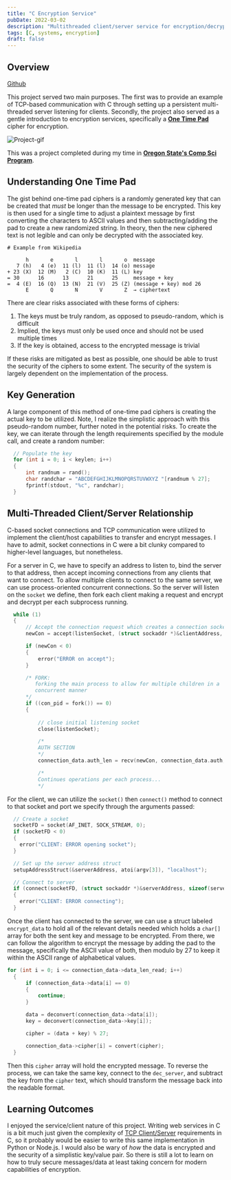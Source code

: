 ```yaml
---
title: "C Encryption Service"
pubDate: 2022-03-02
description: "Multithreaded client/server service for encryption/decryption using One Time Pad cipher written in C"
tags: [C, systems, encryption]
draft: false
---
```


## Overview 
[Github](https://github.com/jaredtconnor/c-encryption-service) 

This project served two main purposes. The first was to provide an example of TCP-based communication with C through setting up a persistent multi-threaded server listening for clients. Secondly, the project also served as a gentle introduction to encryption services, specifically a [**One Time Pad**](https://en.wikipedia.org/wiki/One-time_pad) cipher for encryption. 

![Project-gif](/images/project_images/c-encryption-server/c-encryption-service.gif)

This was a project completed during my time in [**Oregon State's Comp Sci Program**](https://eecs.oregonstate.edu/academic/online-cs-postbacc).

## Understanding One Time Pad
The gist behind one-time pad ciphers is a randomly generated key that can be created that _must_ be longer than the message to be encrypted. This key is then used for a single time to adjust a plaintext message by first converting the characters to ASCII values and then subtracting/adding the pad to create a new randomized string. In theory, then the new ciphered text is not legible and can only be decrypted with the associated key. 

```text 
# Example from Wikipedia

      h       e       l       l       o  message
   7 (h)   4 (e)  11 (l)  11 (l)  14 (o) message
+ 23 (X)  12 (M)   2 (C)  10 (K)  11 (L) key
= 30      16      13      21      25     message + key
=  4 (E)  16 (Q)  13 (N)  21 (V)  25 (Z) (message + key) mod 26
      E       Q       N       V       Z  → ciphertext 
```
There are clear risks associated with these forms of ciphers:
1. The keys must be truly random, as opposed to pseudo-random, which is difficult 
2. Implied, the keys must only be used once and should not be used multiple times
3. If the key is obtained, access to the encrypted message is trivial 

If these risks are mitigated as best as possible, one should be able to trust the security of the ciphers to some extent. The security of the system is largely dependent on the implementation of the process.

## Key Generation 
A large component of this method of one-time pad ciphers is creating the actual key to be utilized. Note, I realize the simplistic approach with this pseudo-random number, further noted in the potential risks. To create the key, we can iterate through the length requirements specified by the module call, and create a random number:
```c
  // Populate the key
  for (int i = 0; i < keylen; i++)
  {
      int randnum = rand();
      char randchar = "ABCDEFGHIJKLMNOPQRSTUVWXYZ "[randnum % 27];
      fprintf(stdout, "%c", randchar);
  }

``` 

## Multi-Threaded Client/Server Relationship
C-based socket connections and TCP communication were utilized to implement the client/host capabilities to transfer and encrypt messages. I have to admit, socket connections in C were a bit clunky compared to higher-level languages, but nonetheless.

For a server in C, we have to specify an address to listen to, bind the server to that address, then accept incoming connections from any clients that want to connect. To allow multiple clients to connect to the same server, we can use process-oriented concurrent connections. So the server will listen on the `socket` we define, then fork each client making a request and encrypt and decrypt per each subprocess running.

```c 
  while (1)
  {
      // Accept the connection request which creates a connection socket
      newCon = accept(listenSocket, (struct sockaddr *)&clientAddress, &sizeOfClientInfo);

      if (newCon < 0)
      {
          error("ERROR on accept");
      }

      /* FORK: 
         forking the main process to allow for multiple children in a 
         concurrent manner
      */
      if ((con_pid = fork()) == 0)
      {
          
          // close initial listening socket
          close(listenSocket);

          /* 
          AUTH SECTION
          */
          connection_data.auth_len = recv(newCon, connection_data.auth, sizeof(AUTHLEN) - 1, 0);

          /* 
          Continues operations per each process...
          */ 
```

For the client, we can utilize the `socket()` then `connect()` method to connect to that socket and port we specify through the arguments passed:

```c
  // Create a socket
  socketFD = socket(AF_INET, SOCK_STREAM, 0);
  if (socketFD < 0)
  {
    error("CLIENT: ERROR opening socket");
  }

  // Set up the server address struct
  setupAddressStruct(&serverAddress, atoi(argv[3]), "localhost");

  // Connect to server
  if (connect(socketFD, (struct sockaddr *)&serverAddress, sizeof(serverAddress)) < 0)
  {
    error("CLIENT: ERROR connecting");
  }
``` 

Once the client has connected to the server, we can use a struct labeled `encrypt_data` to hold all of the relevant details needed which holds a `char[]` array for both the sent key and message to be encrypted. From there, we can follow the algorithm to encrypt the message by adding the pad to the message, specifically the ASCII value of both, then modulo by 27 to keep it within the ASCII range of alphabetical values.

```c 
for (int i = 0; i <= connection_data->data_len_read; i++)
  {
      if (connection_data->data[i] == 0)
      {
          continue;
      }

      data = deconvert(connection_data->data[i]);
      key = deconvert(connection_data->key[i]);

      cipher = (data + key) % 27;

      connection_data->cipher[i] = convert(cipher);
  }
``` 

Then this `cipher` array will hold the encrypted message. To reverse the process, we can take the same key, connect to the `dec_server`, and subtract the key from the `cipher` text, which should transform the message back into the readable format. 

## Learning Outcomes 
I enjoyed the service/client nature of this project. Writing web services in C is a bit much just given the complexity of [TCP Client/Server](https://www.geeksforgeeks.org/tcp-server-client-implementation-in-c/) requirements in C, so it probably would be easier to write this same implementation in Python or Node.js. I would also be wary of _how_ the data is encrypted and the security of a simplistic key/value pair. So there is still a lot to learn on how to truly secure messages/data at least taking concern for modern capabilities of encryption.

